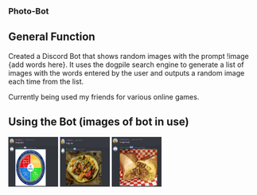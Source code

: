 ### Photo-Bot

## General Function
Created a Discord Bot that shows random images with the prompt !image {add words here}. It uses the dogpile search engine to generate a list of images with the words entered by the user and outputs a random image each time from the list.

Currently being used my friends for various online games.

## Using the Bot (images of bot in use)
<img src="pictures-of-bot/deca.png" alt="alt text" width="100" height="100">
<img src="pictures-of-bot/food.png" alt="alt text" width="100" height="100">
<img src="pictures-of-bot/food2.png" alt="alt text" width="100" height="100">
